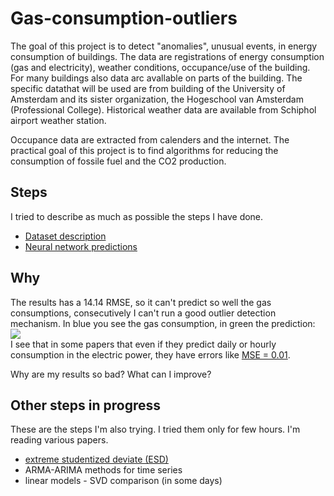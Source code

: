 Gas-consumption-outliers
========================

The goal of this project is to detect "anomalies", unusual events, in energy consumption of buildings. The data are registrations of energy consumption (gas and electricity), weather conditions, occupance/use of the building. For many buildings also data arc avallable on parts of the building. The specific datathat will be used are from building of the University of Amsterdam and its sister organization, the Hogeschool van Amsterdam (Professional College). Historical weather data are available from Schiphol airport weather station.

Occupance data are extracted from calenders and the internet. The practical goal of this project is to find algorithms for reducing the consumption of fossile fuel and the CO2 production.

Steps
-------------
I tried to describe as much as possible the steps I have done.

* <a href="http://nbviewer.ipython.org/github/denadai2/Gas-consumption-outliers/blob/master/1-Dataset.ipynb">Dataset description</a>
* <a href="http://nbviewer.ipython.org/github/denadai2/Gas-consumption-outliers/blob/master/3-%20Regression_NN.ipynb">Neural network predictions</a>

Why
-------------
The results has a 14.14 RMSE, so it can't predict so well the gas consumptions, consecutively I can't run a good outlier detection mechanism. In blue you see the gas consumption, in green the prediction:<br />
<img src="https://i.imgur.com/sH0tPy6.png"><br />
I see that in some papers that even if they predict daily or hourly consumption in the electric power, they have errors like <a href="https://www.sciencedirect.com/science/article/pii/0301421595001166">MSE = 0.01</a>.

Why are my results so bad? What can I improve?

Other steps in progress
-------------
These are the steps I'm also trying. I tried them only for few hours. I'm reading various papers.
* <a href="http://nbviewer.ipython.org/github/denadai2/Gas-consumption-outliers/blob/master/GES.ipynb">extreme studentized deviate (ESD)</a>
* ARMA-ARIMA methods for time series
* linear models - SVD comparison (in some days)

